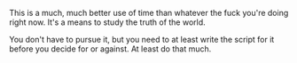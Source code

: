 This is a much, much better use of time than whatever the fuck you're doing right now. It's a means to study the truth of the world.

You don't have to pursue it, but you need to at least write the script for it before you decide for or against. At least do that much.

